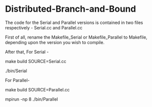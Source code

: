 # Distributed-Branch-and-Bound

The code for the Serial and Parallel versions is contained in two files respectively - Serial.cc and Parallel.cc

First of all, rename the Makefile_Serial or Makefile_Parallel to Makefile, depending upon the version you wish to compile.

After that,
For Serial -

make build SOURCE=Serial.cc

./bin/Serial

For Parallel-

make build SOURCE=Parallel.cc

mpirun -np 8 ./bin/Parallel
